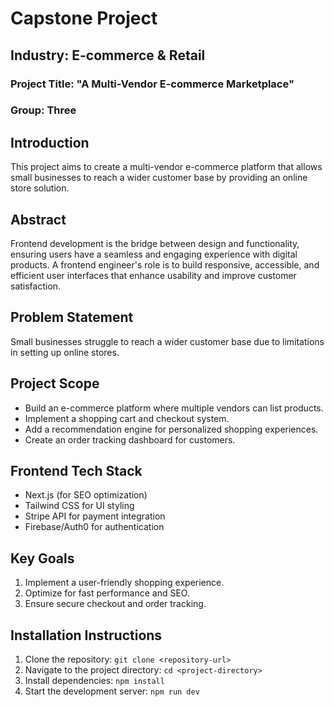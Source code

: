 # Capstone Project

## Industry: E-commerce & Retail

### Project Title: "A Multi-Vendor E-commerce Marketplace"

### Group: Three

## Introduction

This project aims to create a multi-vendor e-commerce platform that allows small businesses to reach a wider customer base by providing an online store solution.

## Abstract

Frontend development is the bridge between design and functionality, ensuring users have a seamless and engaging experience with digital products. A frontend engineer's role is to build responsive, accessible, and efficient user interfaces that enhance usability and improve customer satisfaction.

## Problem Statement

Small businesses struggle to reach a wider customer base due to limitations in setting up online stores.

## Project Scope

- Build an e-commerce platform where multiple vendors can list products.
- Implement a shopping cart and checkout system.
- Add a recommendation engine for personalized shopping experiences.
- Create an order tracking dashboard for customers.

## Frontend Tech Stack

- Next.js (for SEO optimization)
- Tailwind CSS for UI styling
- Stripe API for payment integration
- Firebase/Auth0 for authentication

## Key Goals

1. Implement a user-friendly shopping experience.
2. Optimize for fast performance and SEO.
3. Ensure secure checkout and order tracking.

## Installation Instructions

1. Clone the repository: `git clone <repository-url>`
2. Navigate to the project directory: `cd <project-directory>`
3. Install dependencies: `npm install`
4. Start the development server: `npm run dev`
